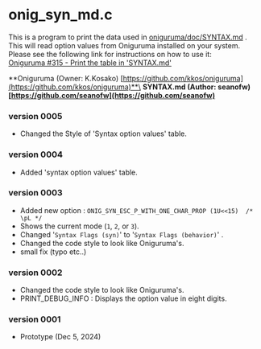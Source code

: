 # onig_syn_md.c

This is a program to print the data used in [oniguruma/doc/SYNTAX.md](https://github.com/kkos/oniguruma/blob/master/doc/SYNTAX.md) .
This will read option values ​​from Oniguruma installed on your system.
Please see the following link for instructions on how to use it:\
[Oniguruma #315 - Print the table in 'SYNTAX.md'](https://github.com/kkos/oniguruma/issues/315#issue-2719589814)

**Oniguruma (Owner: K.Kosako) [https://github.com/kkos/oniguruma](https://github.com/kkos/oniguruma)**\
**SYNTAX.md (Author: seanofw) [https://github.com/seanofw](https://github.com/seanofw)**

### version 0005
- Changed the Style of 'Syntax option values' table.

### version 0004
- Added 'syntax option values' table.
  
### version 0003
- Added new option : `ONIG_SYN_ESC_P_WITH_ONE_CHAR_PROP (1U<<15)  /* \pL */`
- Shows the current mode (`1`, `2`, or `3`).
- Changed '`Syntax Flags (syn)`' to '`Syntax Flags (behavior)`' .
- Changed the code style to look like Oniguruma's.  
- small fix (typo etc..)

### version 0002
- Changed the code style to look like Oniguruma's.
- PRINT_DEBUG_INFO : Displays the option value in eight digits.
  
### version 0001
- Prototype (Dec 5, 2024)
